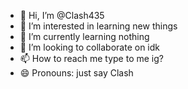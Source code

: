 - 👋 Hi, I’m @Clash435
- 👀 I’m interested in learning new things
- 🌱 I’m currently learning nothing
- 💞️ I’m looking to collaborate on idk
- 📫 How to reach me type to me ig?
- 😄 Pronouns: just say Clash

<!---
Clash435/Clash435 is a ✨ special ✨ repository because its `README.md` (this file) appears on your GitHub profile.
You can click the Preview link to take a look at your changes.
--->
